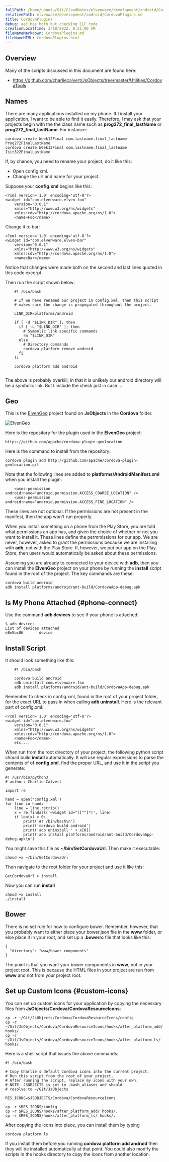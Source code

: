 ```yaml
---
fullPath: /home/ubuntu/Git/CloudNotes/elvenware/development/android/CordovaPlugins.md
relativePath: elvenware/development/android/CordovaPlugins.md
title: CordovaPlugins
debug: aec has both but checking ELF code
creationLocalTime: 3/18/2022, 8:21:00 AM
fileNameMarkdown: CordovaPlugins.md
fileNameHTML: CordovaPlugins.html
---
```


<!-- toc -->
<!-- tocstop -->

## Overview

Many of the scripts discussed in this document are found here:

- <https://github.com/charliecalvert/JsObjects/tree/master/Utilities/CordovaTools>

## Names

There are many applications installed on my phone. If I install your application,
I want to be able to find it easily. Therefore, I may ask that your projects begin 
with the the class name such as **prog272_final_lastName** or **prog272_final_lastName**. For instance:

    cordova create Week12Final com.lastname.final_lastname Prog272FinalLastName
    cordova create Week12Final com.lastname.final_lastname Isit322FinalLastName
    
If, by chance, you need to rename your project, do it like this:

- Open config.xml. 
- Change the url and name for your project. 

Suppose your **config.xml** begins like this:

```
<?xml version='1.0' encoding='utf-8'?>
<widget id="com.elvenware.elven-foo" 
    version="0.0.1" 
    xmlns="http://www.w3.org/ns/widgets" 
    xmlns:cdv="http://cordova.apache.org/ns/1.0">
    <name>Foo</name>
```

Change it to bar:

```
<?xml version='1.0' encoding='utf-8'?>
<widget id="com.elvenware.elven-bar" 
    version="0.0.1" 
    xmlns="http://www.w3.org/ns/widgets" 
    xmlns:cdv="http://cordova.apache.org/ns/1.0">
    <name>Bar</name>
```

Notice that changes were made both on the second and last lines quoted in this code excerpt.

Then run the script shown below:

```
    #! /bin/bash
    
    # If we have renamed our project in config.xml, then this script
    # makes sure the change is propogated throughout the project.
    
    LINK_DIR=platforms/android
    
    if [ -d "$LINK_DIR" ]; then 
      if [ -L "$LINK_DIR" ]; then
        # Symbolic link specific commands
        rm "$LINK_DIR"
      else
        # Directory commands    
        cordova platform remove android
      fi
    fi
    
    cordova platform add android
    
```

The above is probably overkill, in that it is unlikely our android directory
will be a symbolic link. But I include the check just in case....

## Geo

This is the [ElvenGeo][elfGeo] project found on **JsObjects** in the **Cordova** folder.

<img class="small" src="https://drive.google.com/uc?id=0B25UTAlOfPRGWkJVMXJvQWhjSDA" alt="ElvenGeo">

Here is the repository for the plugin used in the **ElvenGeo** project:

    https://github.com/apache/cordova-plugin-geolocation

Here is the command to install from the repository:

    cordova plugin add http://github.com/apache/cordova-plugin-geolocation.git

Note that the following lines are added to **platforms/AndroidManifest.xml** when you
install the plugin:


```
    <uses-permission android:name="android.permission.ACCESS_COARSE_LOCATION" />
    <uses-permission android:name="android.permission.ACCESS_FINE_LOCATION" />
```

These lines are not optional. If the permissions are not present in the manifest, then
the app won't run properly.

When you install something on a phone from the
Play Store, you are told what permissions an app has, and given the choice of
whether or not you want to install it. These lines define the permmissions
for our app. We are never, however, asked to grant the permissions because
we are installing with **adb**, not with the Play Store. If, however, we 
put our app on the Play Store, then users would automatically be asked about
these permissions. 

[elfGeo]:https://github.com/charliecalvert/JsObjects/tree/master/Cordova/ElvenGeo

Assuming you are already to connected to your device with **adb**, then you
can install the **ElvenGeo** project on your phone by running the **install**
script found in the root of the project. The key commands are these:

```
cordova build android
adb install platforms/android/ant-build/CordovaApp-debug.apk
```

## Is My Phone Attached {#phone-connect}

Use the command **adb devices** to see if your phone is attached:

```
$ adb devices
List of devices attached 
e8e5bc06	   device
```


## Install Script

It should look something like this:

```
    #! /bin/bash
    
    cordova build android
    adb uninstall com.elvenware.foo
    adb install platforms/android/ant-build/CordovaApp-debug.apk
```

Remember to check in config.xml, found in the root of your project folder,
for the exact URL to pass in when calling **adb uninstall**. Here is the
relevant part of config.xml:

```
<?xml version='1.0' encoding='utf-8'?>
<widget id="com.elvenware.foo" 
    version="0.0.1" 
    xmlns="http://www.w3.org/ns/widgets" 
    xmlns:cdv="http://cordova.apache.org/ns/1.0">
    <name>Foo</name>
    etc....
```

When run from the root directory of your project, the following 
python script should build **install** automatically. It will use
regular expressions to parse the contents of of **config.xml**, 
find the proper URL, and use it in the script you generate:

```
#! /usr/bin/python3
# author: Charlie Calvert

import re

hand = open('config.xml')
for line in hand:
    line = line.rstrip()
    x = re.findall('<widget id="([^"]*)', line)
    if len(x) > 0:
        print('#! /bin/bash\n')        
        print('cordova build android')
        print('adb uninstall ' + x[0])
        print('adb install platforms/android/ant-build/CordovaApp-debug.apk\n')

```

You might save this file as **~/bin/GetCordovaUrl**. Then make it executable:

    chmod +x ~/bin/GetCordovaUrl
    
Then navigate to the root folder for your project and use it like this:

    GetCordovaUrl > install    

Now you can run **install**

    chmod +x install
    ./install

## Bower

There is no set rule for how to configure bower. Remember, however,
that you probably want to either place your bower.json file in the
**www** folder, or else place it in your root, and set up a **.bowerrc**
file that looks like this:

```
{
  "directory": "www/bower_components"
}
```

The point is that you want your bower components in **www**, not in your
project root. This is because the HTML files in your project are run from
**www** and not from your project root.

## Set up Custom Icons {#custom-icons}

You can set up custom icons for your application by copying the necessary
files from **JsObjects/Cordova/CordovaResourceIcons**:

```
cp -r ~/Git/JsObjects/Cordova/CordovaResourceIcons/config .
cp -r ~/Git/JsObjects/Cordova/CordovaResourceIcons/hooks/after_platform_add/ hooks/.
cp -r ~/Git/JsObjects/Cordova/CordovaResourceIcons/hooks/after_platform_ls/ hooks/.
```
   
Here is a shell script that issues the above commands:

```
#! /bin/bash

# Copy Charlie's default Cordova icons into the current project.
# Run this script from the root of your project.
# After running the script, replace my icons with your own.
# NOTE: JSOBJECTS is set in .bash_aliases and should 
# resolve to ~/Git/JsObjects

RES_ICONS=$JSOBJECTS/Cordova/CordovaResourceIcons

cp -r $RES_ICONS/config .
cp -r $RES_ICONS/hooks/after_platform_add/ hooks/.
cp -r $RES_ICONS/hooks/after_platform_ls/ hooks/.
```    

After copying the icons into place, you can install them by typing

    cordova platform ls
    
If you install them before you running **cordova platform add android** then
they will be installed automatically at that point. You could also modify
the scripts in the hooks directory to copy the icons from another location.

